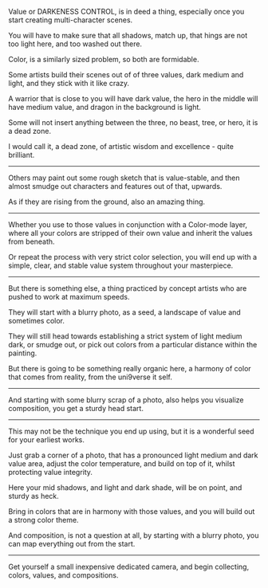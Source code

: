 Value or DARKENESS CONTROL, is in deed a thing,
especially once you start creating multi-character scenes.

You will have to make sure that all shadows,
match up, that hings are not too light here, and too washed out there.

Color, is a similarly sized problem,
so both are formidable.

Some artists build their scenes out of of three values,
dark medium and light, and they stick with it like crazy.

A warrior that is close to you will have dark value,
the hero in the middle will have medium value, and dragon in the background is light.

Some will not insert anything between the three,
no beast, tree, or hero, it is a dead zone.

I would call it, a dead zone,
of artistic wisdom and excellence - quite brilliant.

---

Others may paint out some rough sketch that is value-stable,
and then almost smudge out characters and features out of that, upwards.

As if they are rising from the ground,
also an amazing thing.

---

Whether you use to those values in conjunction with a Color-mode layer,
where all your colors are stripped of their own value and inherit the values from beneath.

Or repeat the process with very strict color selection,
you will end up with a simple, clear, and stable value system throughout your masterpiece.

---

But there is something else,
a thing practiced by concept artists who are pushed to work at maximum speeds.

They will start with a blurry photo,
as a seed, a landscape of value and sometimes color.

They will still head towards establishing a strict system of light medium dark,
or smudge out, or pick out colors from a particular distance within the painting.

But there is going to be something really organic here,
a harmony of color that comes from reality, from the uni9verse it self.

---

And starting with some blurry scrap of a photo,
also helps you visualize composition, you get a sturdy head start.

---

This may not be the technique you end up using,
but it is a wonderful seed for your earliest works.

Just grab a corner of a photo, that has a pronounced light medium and dark value area,
adjust the color temperature, and build on top of it, whilst protecting value integrity.

Here your mid shadows, and light and dark shade,
will be on point, and sturdy as heck.

Bring in colors that are in harmony with those values,
and you will build out a strong color theme.

And composition, is not a question at all,
by starting with a blurry photo, you can map everything out from the start.


---

Get yourself a small inexpensive dedicated camera,
and begin collecting, colors, values, and compositions.
